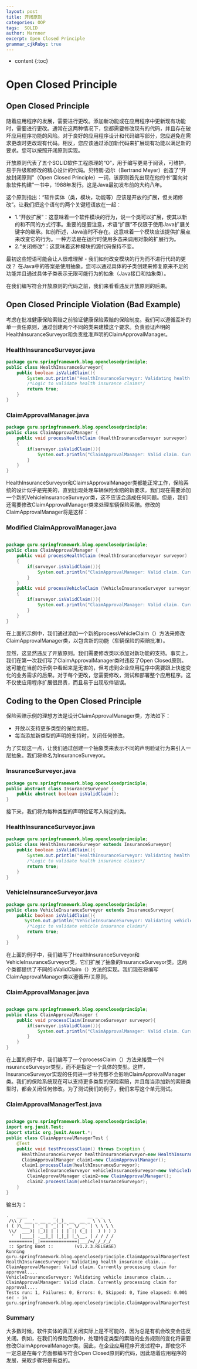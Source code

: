 ```yaml
---
layout: post
title: 开闭原则
categories: OOP
tags:  SOLID 
author: Marnner
excerpt: Open Closed Principle
grammar_cjkRuby: true
---
```


* content
{:toc}


# Open Closed Principle

## Open Closed Principle

随着应用程序的发展，需要进行更改。添加新功能或在应用程序中更新现有功能时，需要进行更改。通常在这两种情况下，您都需要修改现有的代码，并且存在破坏应用程序功能的风险。对于良好的应用程序设计和代码编写部分，您应避免在需求更改时更改现有代码。相反，您应该通过添加新代码来扩展现有功能以满足新的要求。您可以按照开闭原则实现。

开放原则代表了五个SOLID软件工程原理的“O”，用于编写更易于阅读，可维护，易于升级和修改的精心设计的代码。贝特朗·迈尔（Bertrand Meyer）创造了“开放封闭原则”（Open Closed Principle）一词，该原则首先出现在他的书“面向对象软件构建”一书中，1988年发行。这是Java最初发布前的大约八年。

这个原则指出：“软件实体（类，模块，功能等）应该是开放的扩展，但关闭修改”。让我们把这个语句的两个关键短语放在一起：

- 1.“开放扩展”：这意味着一个软件模块的行为，说一个类可以扩展，使其以新的和不同的方式行事。重要的是要注意，术语“扩展”不仅限于使用Java扩展关键字的继承。如前所述，Java当时不存在。这意味着一个模块应该提供扩展点来改变它的行为。一种方法是在运行时使用多态来调用对象的扩展行为。
- 2.“关闭修改”：这意味着这种模块的源代码保持不变。

最初这些短语可能会让人很难理解 - 我们如何改变模块的行为而不进行代码的更改？ 在Java中的答案是使用抽象。您可以通过具体的子类创建来修复原来不足的功能并且通过具体子类表示无限可能行为的抽象（Java接口和抽象类）。


在我们编写符合开放原则的代码之前，我们来看看违反开放原则的后果。

## Open Closed Principle Violation (Bad Example)

考虑在批准健康保险索赔之前验证健康保险索赔的保险制度。我们可以遵循互补的单一责任原则，通过创建两个不同的类来建模这个要求。负责验证声明的HealthInsuranceSurveyor和负责批准声明的ClaimApprovalManager。

### HealthInsuranceSurveyor.java

```java
package guru.springframework.blog.openclosedprinciple;
public class HealthInsuranceSurveyor{
    public boolean isValidClaim(){
        System.out.println("HealthInsuranceSurveyor: Validating health insurance claim...");
        /*Logic to validate health insurance claims*/
        return true;
    }
}
```

### ClaimApprovalManager.java

```java
package guru.springframework.blog.openclosedprinciple;
public class ClaimApprovalManager {
    public void processHealthClaim (HealthInsuranceSurveyor surveyor)
    {
        if(surveyor.isValidClaim()){
            System.out.println("ClaimApprovalManager: Valid claim. Currently processing claim for approval....");
        }
    }
}
```


HealthInsuranceSurveyor和ClaimsApprovalManager类都能正常工作，保险系统的设计似乎是完美的，直到出现处理车辆保险索赔的新要求。我们现在需要添加一个新的VehicleInsuranceSurveyor类，这不应该会造成任何问题。但是，我们还需要修改ClaimApprovalManager类来处理车辆保险索赔。修改的ClaimApprovalManager将是这样：

### Modified ClaimApprovalManager.java

```java

package guru.springframework.blog.openclosedprinciple;
public class ClaimApprovalManager {
    public void processHealthClaim (HealthInsuranceSurveyor surveyor)
    {
        if(surveyor.isValidClaim()){
            System.out.println("ClaimApprovalManager: Valid claim. Currently processing claim for approval....");
        }
    }
    public void processVehicleClaim (VehicleInsuranceSurveyor surveyor)
    {
        if(surveyor.isValidClaim()){
            System.out.println("ClaimApprovalManager: Valid claim. Currently processing claim for approval....");
        }
    }
}
```

在上面的示例中，我们通过添加一个新的processVehicleClaim（）方法来修改ClaimApprovalManager类，以包含新的功能（车辆保险的索赔批准）。

显然，这显然违反了开放原则。我们需要修改类以添加对新功能的支持。事实上，我们在第一次我们写了ClaimApprovalManager类时违反了Open Closed原则。这可能在当前的示例中看起来是无害的，但考虑到企业应用程序中需要跟上快速变化的业务需求的后果。对于每个更改，您需要修改，测试和部署整个应用程序。这不仅使应用程序扩展很昂贵，而且易于出现软件错误。


## Coding to the Open Closed Principle

保险索赔示例的理想方法是设计ClaimApprovalManager类，方法如下：

- 开放以支持更多类型的保险索赔。
- 每当添加新类型的声明的支持时，关闭任何修改。

为了实现这一点，让我们通过创建一个抽象类来表示不同的声明验证行为来引入一层抽象。我们将命名为InsuranceSurveyor。

### InsuranceSurveyor.java

```java
package guru.springframework.blog.openclosedprinciple;
public abstract class InsuranceSurveyor {
    public abstract boolean isValidClaim();
}
```


接下来，我们将为每种类型的声明验证写入特定的类。

### HealthInsuranceSurveyor.java

```java
package guru.springframework.blog.openclosedprinciple;
public class HealthInsuranceSurveyor extends InsuranceSurveyor{
    public boolean isValidClaim(){
        System.out.println("HealthInsuranceSurveyor: Validating health insurance claim...");
        /*Logic to validate health insurance claims*/
        return true;
    }
}
```

### VehicleInsuranceSurveyor.java

```java
package guru.springframework.blog.openclosedprinciple;
public class VehicleInsuranceSurveyor extends InsuranceSurveyor{
    public boolean isValidClaim(){
       System.out.println("VehicleInsuranceSurveyor: Validating vehicle insurance claim...");
        /*Logic to validate vehicle insurance claims*/
        return true;
    }
}

```


在上面的例子中，我们编写了HealthInsuranceSurveyor和VehicleInsuranceSurveyor类，它们扩展了抽象的InsuranceSurveyor类。这两个类都提供了不同的isValidClaim（）方法的实现。我们现在将编写ClaimApprovalManager类以遵循开/关原则。


### ClaimApprovalManager.java

```java

package guru.springframework.blog.openclosedprinciple;
public class ClaimApprovalManager {
    public void processClaim(InsuranceSurveyor surveyor){
        if(surveyor.isValidClaim()){
            System.out.println("ClaimApprovalManager: Valid claim. Currently processing claim for approval....");
        }
    }
}
```


在上面的例子中，我们编写了一个processClaim（）方法来接受一个I​​nsuranceSurveyor类型，而不是指定一个具体的类型。这样，InsuranceSurveyor实现的任何进一步补充都不会影响ClaimApprovalManager类。我们的保险系统现在可以支持更多类型的保险索赔，并且每当添加新的索赔类型时，都会关闭任何修改。为了测试我们的例子，我们来写这个单元测试。


### ClaimApprovalManagerTest.java

```java

package guru.springframework.blog.openclosedprinciple;
import org.junit.Test;
import static org.junit.Assert.*;
public class ClaimApprovalManagerTest {
    @Test
    public void testProcessClaim() throws Exception {
      HealthInsuranceSurveyor healthInsuranceSurveyor=new HealthInsuranceSurveyor();
      ClaimApprovalManager claim1=new ClaimApprovalManager();
      claim1.processClaim(healthInsuranceSurveyor);
        VehicleInsuranceSurveyor vehicleInsuranceSurveyor=new VehicleInsuranceSurveyor();
        ClaimApprovalManager claim2=new ClaimApprovalManager();
        claim2.processClaim(vehicleInsuranceSurveyor);
    }
}
```

输出为：

```
.   ____          _            __ _ _
 /\\ / ___'_ __ _ _(_)_ __  __ _ \ \ \ \
( ( )\___ | '_ | '_| | '_ \/ _` | \ \ \ \
 \\/  ___)| |_)| | | | | || (_| |  ) ) ) )
  '  |____| .__|_| |_|_| |_\__, | / / / /
 =========|_|==============|___/=/_/_/_/
 :: Spring Boot ::        (v1.2.3.RELEASE)
Running guru.springframework.blog.openclosedprinciple.ClaimApprovalManagerTest
HealthInsuranceSurveyor: Validating health insurance claim...
ClaimApprovalManager: Valid claim. Currently processing claim for approval....
VehicleInsuranceSurveyor: Validating vehicle insurance claim...
ClaimApprovalManager: Valid claim. Currently processing claim for approval....
Tests run: 1, Failures: 0, Errors: 0, Skipped: 0, Time elapsed: 0.001 sec - in guru.springframework.blog.openclosedprinciple.ClaimApprovalManagerTest
```


### Summary

大多数时候，软件实体的真正关闭实际上是不可能的，因为总是有机会改变会违反关闭。例如，在我们的保险范例中，处理特定类型的索赔的业务规则的变化将需要修改ClaimApprovalManager类。因此，在企业应用程序开发过程中，即使您不一定总是在每个方面都编写符合Open Closed原则的代码，因此随着应用程序的发展，采取步骤将是有益的。


